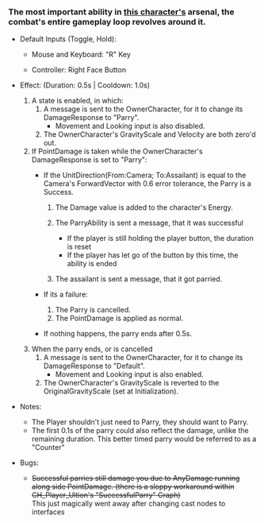 ### The most important ability in [this character's](../../../../../Underground%20Anomalies/Design%20Notes/PC%20Variations/Ultion/Summary.md) arsenal, the combat's entire gameplay loop revolves around it.

- Default Inputs (Toggle, Hold):
    
    - Mouse and Keyboard: "R" Key
        
    - Controller: Right Face Button
        
- Effect: (Duration: 0.5s | Cooldown: 1.0s)
    
    1.  A state is enabled, in which:
        1.  A message is sent to the OwnerCharacter, for it to change its DamageResponse to "Parry".
            - Movement and Looking input is also disabled.
        2.  The OwnerCharacter's GravityScale and Velocity are both zero'd out.
    2.  If PointDamage is taken while the OwnerCharacter's DamageResponse is set to "Parry":
        - If the UnitDirection(From:Camera; To:Assailant) is equal to the Camera's ForwardVector with 0.6 error tolerance, the Parry is a Success.
            1.  The Damage value is added to the character's Energy.
                
            2.  The ParryAbility is sent a message, that it was successful
                
                - If the player is still holding the player button, the duration is reset
                - If the player has let go of the button by this time, the ability is ended
            3.  The assailant is sent a message, that it got parried.
                
        - If its a failure:
            1.  The Parry is cancelled.
            2.  The PointDamage is applied as normal.
        - If nothing happens, the parry ends after 0.5s.
    3.  When the parry ends, or is cancelled
        1.  A message is sent to the OwnerCharacter, for it to change its DamageResponse to "Default".
            - Movement and Looking input is also enabled.
        2.  The OwnerCharacter's GravityScale is reverted to the OriginalGravityScale (set at Initialization).
- Notes:
    
    - The Player shouldn't just need to Parry, they should want to Parry.
    - The first 0.1s of the parry could also reflect the damage, unlike the remaining duration. This better timed parry would be referred to as a "Counter"
- Bugs:
    
    - ~~Successful parries still damage you due to AnyDamage running along side PointDamage. (there is a sloppy workaround within CH_Player_Ultion's "SuccessfulParry" Graph)~~  
        This just magically went away after changing cast nodes to interfaces
